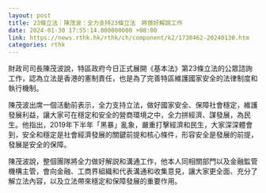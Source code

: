 ```yaml
---
layout: post
title: 23條立法｜陳茂波：全力支持23條立法　將做好解說工作
date: 2024-01-30 17:55:14.000000000 +08:00
link: https://news.rthk.hk/rthk/ch/component/k2/1738462-20240130.htm
categories: rthk
---
```


財政司司長陳茂波說，特區政府今日正式展開《基本法》第23條立法的公眾諮詢工作，認為立法是香港的憲制責任，也是為了完善特區維護國家安全的法律制度和執行機制。

陳茂波出席一個活動前表示，全力支持立法，做好國家安全、保障社會穩定，維護發展利益，讓大家可在穩定和安全的營商環境之中，全力拼經濟、謀發展，為民生。他指出，2019年下半年「黑暴」亂象，嚴重打擊經濟和民生，大家深深體會到，安全和穩定是社會經濟發展的關鍵前提和核心條件，形容安全是發展的前提，發展是安全的保障。

陳茂波說，整個團隊將全力做好解説和溝通工作，他本人同相關部門以及金融監管機構主管，會向金融、工商界組織和代表溝通和收集意見，讓大家更全面、充分了解立法內容，以及立法帶來穩定和保障發展的重要作用。
